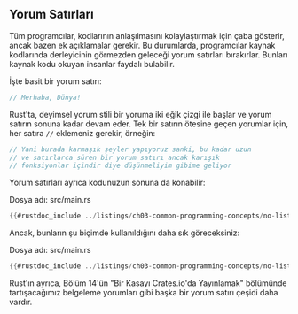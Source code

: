 ## Yorum Satırları

Tüm programcılar, kodlarının anlaşılmasını kolaylaştırmak için çaba gösterir,
ancak bazen ek açıklamalar gerekir. Bu durumlarda, programcılar kaynak kodlarında derleyicinin görmezden geleceği yorum satırları bırakırlar. 
Bunları kaynak kodu okuyan insanlar faydalı bulabilir. 

İşte basit bir yorum satırı:

```rust
// Merhaba, Dünya!
```

Rust'ta, deyimsel yorum stili bir yoruma iki eğik çizgi ile başlar ve yorum satırın sonuna kadar devam eder. 
Tek bir satırın ötesine geçen yorumlar için, her satıra `//` eklemeniz gerekir, örneğin:


```rust
// Yani burada karmaşık şeyler yapıyoruz sanki, bu kadar uzun
// ve satırlarca süren bir yorum satırı ancak karışık
// fonksiyonlar içindir diye düşünmeliyim gibime geliyor
```

Yorum satırları ayrıca kodunuzun sonuna da konabilir:

<span class="filename">Dosya adı: src/main.rs</span>

```rust
{{#rustdoc_include ../listings/ch03-common-programming-concepts/no-listing-24-comments-end-of-line/src/main.rs}}
```

Ancak, bunların şu biçimde kullanıldığını daha sık göreceksiniz:

<span class="filename">Dosya adı: src/main.rs</span>

```rust
{{#rustdoc_include ../listings/ch03-common-programming-concepts/no-listing-25-comments-above-line/src/main.rs}}
```

Rust'ın ayrıca, Bölüm 14'ün "Bir Kasayı Crates.io'da Yayınlamak" bölümünde tartışacağımız belgeleme 
yorumları gibi başka bir yorum satırı çeşidi daha vardır.

